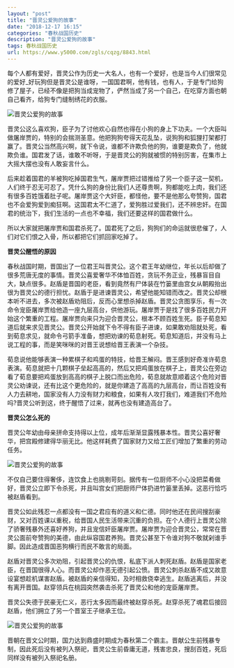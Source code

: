 ```yaml
---
layout: "post"
title: "晋灵公爱狗的故事"
date: "2018-12-17 16:15"
categories: "春秋战国历史"
description: "晋灵公爱狗的故事"
tags: 春秋战国历史
url: https://www.y5000.com/zgls/cqzg/8843.html
---
```






每个人都有爱好，晋灵公作为历史一大名人，也有一个爱好，也是当今人们很常见的爱好_好玩狗但是晋灵公是谁呀，一国国君啊，他有钱，也有人，于是专门给狗修了屋子，已经不像是把狗当成宠物了，俨然当成了另一个自己，在吃穿方面也朝自己看齐，给狗专门缝制绣花的衣服。

![晋灵公爱狗的故事](/uploads/allimg/161230/6-161230150G4202.JPG)

晋灵公这么喜欢狗，臣子为了讨他欢心自然也得在小狗的身上下功夫。一个大臣叫做屠岸贾的，特别的会揣测圣意。他把狗狗夸得天花乱坠，说狗狗和狐狸打架都打赢了。晋灵公当然高兴啊，就下令说，谁都不许欺负他的狗，谁要是欺负了，他就欺负谁。国君发了话，谁敢不听呀，于是晋灵公的狗就被惯的特别厉害，在集市上大摇大摆也没有人敢妄言什么。

后来趁着国君的羊被狗吃掉国君生气，屠岸贾把过错推给了另一个臣子这一契机，人们终于忍无可忍了。凭什么狗的身份比我们人还尊贵啊，狗都能吃上肉，我们还有很多百姓饿着肚子呢。屠岸贾这个大奸臣，都怪他，要不是他那么夸赞狗，国君也不会爱狗爱到痴狂啊。这国君太不仁道了，爱狗胜过爱我们，还不辨忠奸。在国君的统治下，我们生活的一点也不幸福，我们还要这样的国君做什么。

所以大家就把屠岸贾和国君杀死了。国君死了之后，狗狗们的命运就很悲催了，人们对它们恨之入骨，所以都把它们抓回家吃掉了。

**晋灵公醒悟的原因**

春秋战国时期，晋国出了一位君王叫晋灵公。这个君王年幼继位，年长以后却做了很多荒唐无度的事情。晋灵公喜爱奢华不体恤百姓，贪玩不务正业，残暴盲目自大，缺点很多。赵盾是晋国的老臣，看到竟然有尸体装在竹篓里由宫女从朝殿抬出很为晋灵公的德行担忧。赵盾于是进谏晋灵公，希望他能知错而改之。晋灵公却根本听不进去，多次被赵盾劝阻后，反而心里想杀掉赵盾。晋灵公贪图享乐，有一次命令宠臣屠岸贾给他造一座九层高台，供他游玩。屠岸贾于是找了很多百姓民力开始这个繁重的工程。屠岸贾向来只为迎合晋灵公，根本不顾百姓生死。臣子荀息知道后就来求见晋灵公。晋灵公开始就下令不得有臣子进谏，如果敢劝阻就处死，看到荀息求见，就命令弓箭手准备，想把劝谏的荀息射死。荀息知道后，并没有马上说工程的事，而是笑咪咪的对晋王说想给晋王表演一个杂技。

荀息说他能够表演一种累棋子和鸡蛋的特技，给晋王解闷。晋王感到好奇准许荀息表演。荀息就把十几颗棋子垒起高高的，然后又把鸡蛋放在棋子上，晋灵公在旁边看了荀息要把鸡蛋放到高高的棋子上脱口而出危险，荀息就故意顺着这个危险对晋灵公劝谏说，还有比这个更危险的，就是你建造了高高的九层高台，而让百姓没有人力去耕地，国家没有人力没有财力和粮食，如果有人攻打我们，难道我们不危险吗?晋灵公听到这，终于醒悟了过来，就再也没有建造高台了。

**晋灵公怎么死的**

晋灵公年幼由母亲拼命支持得以上位，成年后渐渐显露残暴本性。晋灵公喜好奢华，把宫殿修建得华丽无比。他这样耗费了国家财力又给工匠们增加了繁重的劳动任务。

![晋灵公爱狗的故事](/uploads/allimg/161230/6-161230150JN56.JPG)

不仅自己要住得奢侈，连饮食上也挑剔苛刻。据传有一位厨师不小心没把菜肴做好，晋灵公立即下令杀死，并且叫宫女们把厨师尸体扔进竹篓里丢掉。这恶行恰巧被赵盾看到。

晋灵公如此残忍一点都没有一国之君应有的道义和仁德。同时他还在民间搜刮豪财，又对百姓课以重税，给晋国人民生活带来沉重的负担。在个人德行上晋灵公除了骄奢残暴外还喜好养狗，并且宠信奸臣屠岸贾。屠岸贾为迎合晋灵公，常常在晋灵公面前夸赞狗的美德，由此纵容国君养狗。晋灵公甚至下令谁对狗不敬就剁谁手脚。因此造成晋国恶狗横行而民不敢言的局面。

赵盾对晋灵公多次劝阻，引起晋灵公的仇恨，私底下派人刺死赵盾。赵盾是国家老臣，在晋国很得人心。而晋灵公却作恶无德引起公愤。晋灵公刺杀赵盾不成又故意设宴想趁机谋害赵盾。被赵盾的亲信得知，及时相救侥幸逃生。赵盾逃离后，并没有离开晋国。赵穿领兵在桃园突然袭击杀死了晋灵公和他的宠臣屠岸贾。

晋灵公失德于民豪无仁义，恶行太多因而最终被赵穿杀死。赵穿杀死了魂君后接回赵盾，他们拥立了另一个晋室王子继承王位。

![晋灵公爱狗的故事](/uploads/allimg/161230/6-16123015093H26.JPG)

晋朝在晋文公时期，国力达到鼎盛时期成为春秋第二个霸主。晋献公生前残暴专制，因此死后没有被列入祭祀，晋灵公生前昏庸无道，残害忠良，搜刮百姓，死后同样没有被列入祭祀名册。

